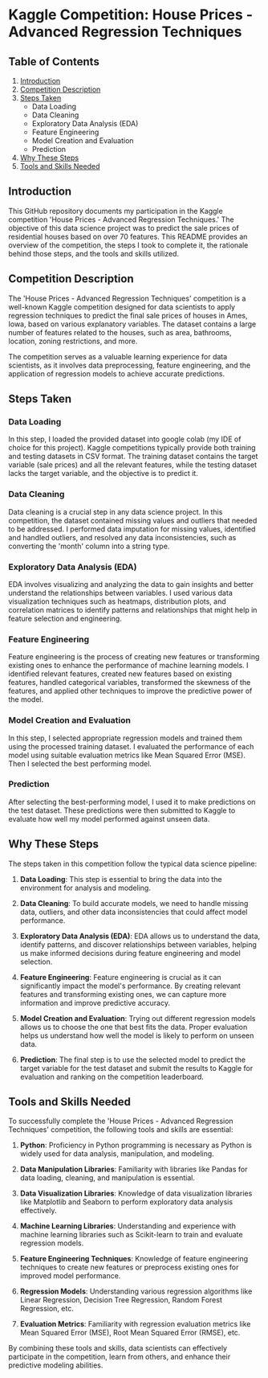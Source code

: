 # Kaggle Competition: House Prices - Advanced Regression Techniques

## Table of Contents

1. [Introduction](#introduction)
2. [Competition Description](#competition-description)
3. [Steps Taken](#steps-taken)
   - Data Loading
   - Data Cleaning
   - Exploratory Data Analysis (EDA)
   - Feature Engineering
   - Model Creation and Evaluation
   - Prediction
4. [Why These Steps](#why-these-steps)
5. [Tools and Skills Needed](#tools-and-skills-needed)

## Introduction

This GitHub repository documents my participation in the Kaggle competition 'House Prices - Advanced Regression Techniques.' The objective of this data science project was to predict the sale prices of residential houses based on over 70 features. This README provides an overview of the competition, the steps I took to complete it, the rationale behind those steps, and the tools and skills utilized. 

## Competition Description

The 'House Prices - Advanced Regression Techniques' competition is a well-known Kaggle competition designed for data scientists to apply regression techniques to predict the final sale prices of houses in Ames, Iowa, based on various explanatory variables. The dataset contains a large number of features related to the houses, such as area, bathrooms, location, zoning restrictions, and more.

The competition serves as a valuable learning experience for data scientists, as it involves data preprocessing, feature engineering, and the application of regression models to achieve accurate predictions.

## Steps Taken

### Data Loading

In this step, I loaded the provided dataset into google colab (my IDE of choice for this project). Kaggle competitions typically provide both training and testing datasets in CSV format. The training dataset contains the target variable (sale prices) and all the relevant features, while the testing dataset lacks the target variable, and the objective is to predict it.

### Data Cleaning

Data cleaning is a crucial step in any data science project. In this competition, the dataset contained missing values and outliers that needed to be addressed. I performed data imputation for missing values, identified and handled outliers, and resolved any data inconsistencies, such as converting the 'month' column into a string type.

### Exploratory Data Analysis (EDA)

EDA involves visualizing and analyzing the data to gain insights and better understand the relationships between variables. I used various data visualization techniques such as heatmaps, distribution plots, and correlation matrices to identify patterns and relationships that might help in feature selection and engineering.

### Feature Engineering

Feature engineering is the process of creating new features or transforming existing ones to enhance the performance of machine learning models. I identified relevant features, created new features based on existing features, handled categorical variables, transformed the skewness of the features, and applied other techniques to improve the predictive power of the model.

### Model Creation and Evaluation

In this step, I selected appropriate regression models and trained them using the processed training dataset. I evaluated the performance of each model using suitable evaluation metrics like Mean Squared Error (MSE). Then I selected the best performing model.

### Prediction

After selecting the best-performing model, I used it to make predictions on the test dataset. These predictions were then submitted to Kaggle to evaluate how well my model performed against unseen data.

## Why These Steps

The steps taken in this competition follow the typical data science pipeline:

1. **Data Loading**: This step is essential to bring the data into the environment for analysis and modeling.

2. **Data Cleaning**: To build accurate models, we need to handle missing data, outliers, and other data inconsistencies that could affect model performance.

3. **Exploratory Data Analysis (EDA)**: EDA allows us to understand the data, identify patterns, and discover relationships between variables, helping us make informed decisions during feature engineering and model selection.

4. **Feature Engineering**: Feature engineering is crucial as it can significantly impact the model's performance. By creating relevant features and transforming existing ones, we can capture more information and improve predictive accuracy.

5. **Model Creation and Evaluation**: Trying out different regression models allows us to choose the one that best fits the data. Proper evaluation helps us understand how well the model is likely to perform on unseen data.

6. **Prediction**: The final step is to use the selected model to predict the target variable for the test dataset and submit the results to Kaggle for evaluation and ranking on the competition leaderboard.

## Tools and Skills Needed

To successfully complete the 'House Prices - Advanced Regression Techniques' competition, the following tools and skills are essential:

1. **Python**: Proficiency in Python programming is necessary as Python is widely used for data analysis, manipulation, and modeling.

2. **Data Manipulation Libraries**: Familiarity with libraries like Pandas for data loading, cleaning, and manipulation is essential.

3. **Data Visualization Libraries**: Knowledge of data visualization libraries like Matplotlib and Seaborn to perform exploratory data analysis effectively.

4. **Machine Learning Libraries**: Understanding and experience with machine learning libraries such as Scikit-learn to train and evaluate regression models.

5. **Feature Engineering Techniques**: Knowledge of feature engineering techniques to create new features or preprocess existing ones for improved model performance.

6. **Regression Models**: Understanding various regression algorithms like Linear Regression, Decision Tree Regression, Random Forest Regression, etc.

7. **Evaluation Metrics**: Familiarity with regression evaluation metrics like Mean Squared Error (MSE), Root Mean Squared Error (RMSE), etc.

By combining these tools and skills, data scientists can effectively participate in the competition, learn from others, and enhance their predictive modeling abilities.
